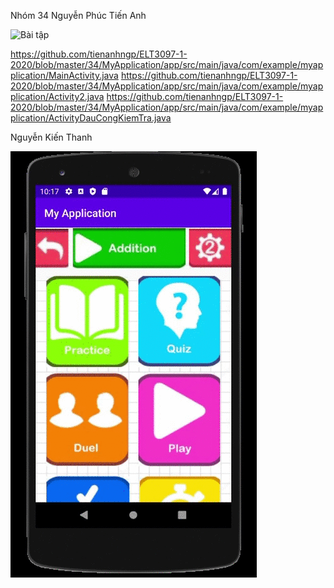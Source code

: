 Nhóm 34
Nguyễn Phúc Tiến Anh






![Bài tập](https://github.com/tienanhngp/a/blob/master/Android%20Emulator%20-%20Nexus_5X_API_24_5554%202020-10-14%2003-45-59.gif)

https://github.com/tienanhngp/ELT3097-1-2020/blob/master/34/MyApplication/app/src/main/java/com/example/myapplication/MainActivity.java
https://github.com/tienanhngp/ELT3097-1-2020/blob/master/34/MyApplication/app/src/main/java/com/example/myapplication/Activity2.java
https://github.com/tienanhngp/ELT3097-1-2020/blob/master/34/MyApplication/app/src/main/java/com/example/myapplication/ActivityDauCongKiemTra.java

Nguyễn Kiến Thanh





![Bài tập](https://github.com/tienanhngp/ELT3097-1-2020/blob/master/NguyenKienThanh/Android%20Emulator%20-%20Nexus_5_API_30_5554%202020-10-06%2022-17-28.gif)
